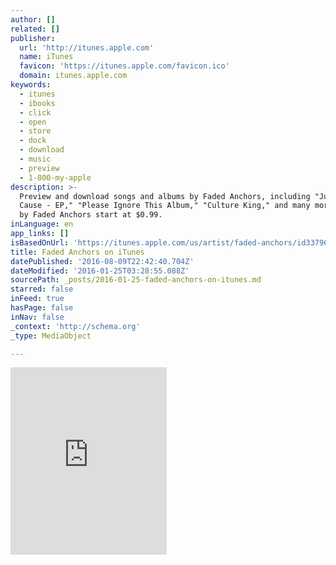 ```yaml
---
author: []
related: []
publisher:
  url: 'http://itunes.apple.com'
  name: iTunes
  favicon: 'https://itunes.apple.com/favicon.ico'
  domain: itunes.apple.com
keywords:
  - itunes
  - ibooks
  - click
  - open
  - store
  - dock
  - download
  - music
  - preview
  - 1-800-my-apple
description: >-
  Preview and download songs and albums by Faded Anchors, including "Just Beat
  Cause - EP," "Please Ignore This Album," "Culture King," and many more. Songs
  by Faded Anchors start at $0.99.
inLanguage: en
app_links: []
isBasedOnUrl: 'https://itunes.apple.com/us/artist/faded-anchors/id337960353'
title: Faded Anchors on iTunes
datePublished: '2016-08-09T22:42:40.704Z'
dateModified: '2016-01-25T03:28:55.088Z'
sourcePath: _posts/2016-01-25-faded-anchors-on-itunes.md
starred: false
inFeed: true
hasPage: false
inNav: false
_context: 'http://schema.org'
_type: MediaObject

---
```

<iframe src="https://cdn.embedly.com/widgets/media.html?src=http%3A%2F%2Fwidgets.itunes.apple.com%2Fwidget.html%3Fc%3Dus%26brc%3DFFFFFF%26blc%3DFFFFFF%26trc%3DFFFFFF%26tlc%3DFFFFFF%26d%3D%26t%3D%26m%3Dsoftware%26e%3Dalbum%26w%3D250%26h%3D300%26ids%3D337960353%26wt%3Ddiscovery%26partnerId%3D%26affiliate_id%3D%26at%3D%26ct%3D&amp;url=https%3A%2F%2Fitunes.apple.com%2Fus%2Fartist%2Ffaded-anchors%2Fid337960353&amp;image=http%3A%2F%2Fis3.mzstatic.com%2Fimage%2Fthumb%2FMusic3%2Fv4%2Feb%2F53%2F32%2Feb53328d-b5d0-d964-7f21-9b059748caae%2Fsource%2F1200x630bf.jpg&amp;key=b7d04c9b404c499eba89ee7072e1c4f7&amp;type=text%2Fhtml&amp;schema=apple" width="250" height="300" scrolling="no" frameborder="0" allowfullscreen="allowfullscreen" style=""></iframe>